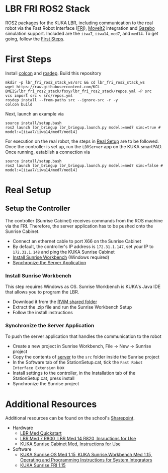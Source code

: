 # LBR FRI ROS2 Stack
ROS2 packages for the KUKA LBR, including communication to the real robot via the Fast Robot Interface ([FRI](https://github.com/KCL-BMEIS/fri)), [MoveIt2](https://moveit.ros.org/) integration and [Gazebo](http://gazebosim.org/) simulation support. Included are the `iiwa7`, `iiwa14`, `med7`, and `med14`. To get going, follow the [First Steps](#first-steps).

# First Steps
Install [colcon](https://docs.ros.org/en/foxy/Tutorials/Colcon-Tutorial.html#install-colcon) and [rosdep](https://docs.ros.org/en/crystal/Installation/Linux-Install-Binary.html#installing-and-initializing-rosdep). Build this repository
```shell
mkdir -p lbr_fri_ros2_stack_ws/src && cd lbr_fri_ros2_stack_ws
wget https://raw.githubusercontent.com/KCL-BMEIS/lbr_fri_ros2_stack/foxy/lbr_fri_ros2_stack/repos.yml -P src
vcs import src < src/repos.yml
rosdep install --from-paths src --ignore-src -r -y
colcon build
```
Next, launch an example via
```shell
source install/setup.bash
ros2 launch lbr_bringup lbr_bringup.launch.py model:=med7 sim:=true # model:=[iiwa7/iiwa14/med7/med14]
```
For execution on the real robot, the steps in [Real Setup](#real-setup) are to be followed. Once the controller is set up, run the `LBRServer` app on the KUKA smartPAD. Once running, establish a connection via
```shell
source install/setup.bash
ros2 launch lbr_bringup lbr_bringup.launch.py model:=med7 sim:=false # model:=[iiwa7/iiwa14/med7/med14]
```

# Real Setup
## Setup the Controller
The controller (Sunrise Cabinet) receives commands from the ROS machine via the FRI. Therefore, the server application has to be pushed onto the Sunrise Cabinet.
- Connect an ethernet cable to port X66 on the Sunrise Cabinet
- By default, the controller's IP address is `172.31.1.147`, set your IP to `172.31.1.148` and ping the KUKA Sunrise Cabinet
- [Install Sunrise Workbench](#install-sunrise-workbench) (Windows required)
- [Synchronize the Server Application](#synchronize-the-server-application)
### Install Sunrise Workbench
This step requires Windows as OS. Sunrise Workbench is KUKA's Java IDE that allows you to program the LBR. 
* Download it from the [RViM shared folder](https://emckclac.sharepoint.com/:u:/s/MT-BMEIS-RVIM/ETBf6gp3Ko5EvtJVziR8MZ4BLdeX8ysF13jTVmVreq0iZA?e=XJyagD) 
* Extract the .zip file and run the Sunrise Workbench Setup
* Follow the install instructions
### Synchronize the Server Application
To push the server application that handles the communication to the robot
 - Create a new project in Sunrise Workbench, File -> New -> Sunrise project
 - Copy the contents of [server](server) to the `src` folder inside the Sunrise project 
 - In the Software tab of the StationSetup.cat, tick the `Fast Robot Interface Extension` box
 - Install settings to the controller, in the Installation tab of the StationSetup.cat, press install
 - Synchronize the Sunrise project

# Additional Resources
Additional resources can be found on the school's [Sharepoint](https://emckclac.sharepoint.com).
 - Hardware
    - [LBR Med Quickstart](https://emckclac.sharepoint.com/sites/MT-BMEIS-RVIM/Shared%20Documents/docs/inventory/kuka_lbr_med_7_R800/LBR_Med_Quick_Start_en.pdf)
    - [LBR Med 7 R800, LBR Med 14 R820, Insructions for Use](https://emckclac.sharepoint.com/sites/MT-BMEIS-RVIM/Shared%20Documents/docs/inventory/kuka_lbr_med_7_R800/GA_LBR_Med_en.pdf)
    - [KUKA Sunrise Cabinet Med, Instructions for Use](https://emckclac.sharepoint.com/sites/MT-BMEIS-RVIM/Shared%20Documents/docs/inventory/kuka_lbr_med_7_R800/GA_KUKA_Sunrise_Cabinet_Med_en.pdf)
 - Software
    - [KUKA Sunrise.OS Med 1.15, KUKA Sunrise.Workbench Med 1.15, Operating and Programming Instructions for System Integrators](https://emckclac.sharepoint.com/sites/MT-BMEIS-RVIM/Shared%20Documents/docs/inventory/kuka_lbr_med_7_R800/GA_KUKA_SunriseOS_Med_115_en.pdf)
    - [KUKA Sunrise.FRI 1.15](https://emckclac.sharepoint.com/sites/MT-BMEIS-RVIM/Shared%20Documents/docs/inventory/kuka_lbr_med_7_R800/KUKA_SunriseFRI_115_en.pdf)
